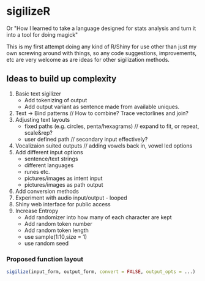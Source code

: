 # sigilizeR
Or "How I learned to take a language designed for stats analysis and turn it into a tool for doing magick"


This is my first attempt doing any kind of R/Shiny for use other than just my own screwing around with things, so any code suggestions, improvements, etc are very welcome as are ideas for other sigilization methods.

## Ideas to build up complexity

1. Basic text sigilizer
    - Add tokenizing of output
    - Add output variant as sentence made from available uniques.
2. Text -> Bind patterns  // How to combine?  Trace vectorlines and join?
3. Adjusting text layouts
    - fixed paths (e.g. circles, penta/hexagrams) // expand to fit, or repeat, scale&rep?
    - user defined path // secondary input effectively?
4. Vocalizaion suited outputs // adding vowels back in, vowel led options
5. Add different input options
    - sentence/text strings
    - different languages
    - runes etc.
    - pictures/images as intent input
    - pictures/images as path output
6. Add conversion methods
7. Experiment with audio input/output - looped
8. Shiny web interface for public access
9. Increase Entropy
    - Add randomizer into how many of each character are kept
    - Add random token number
    - Add random token length
    - use sample(1:10,size = 1)
    - use random seed

### Proposed function layout

```R
sigilize(input_form, output_form, convert = FALSE, output_opts = ...)
```
